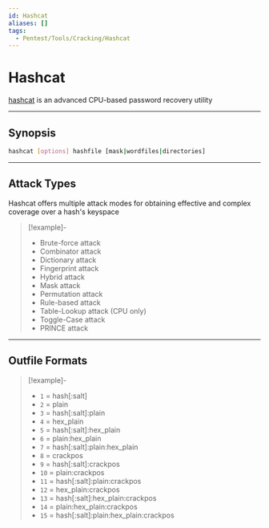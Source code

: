 ```yaml
---
id: Hashcat
aliases: []
tags:
  - Pentest/Tools/Cracking/Hashcat
---
```



# Hashcat

[hashcat](https://hashcat.net/hashcat/)
is an advanced CPU-based password recovery utility

___

<!-- Synopsis {{{-->
## Synopsis

```sh
hashcat [options] hashfile [mask|wordfiles|directories] 
```

___

<!-- }}} -->

<!-- Attack Types {{{-->
## Attack Types

Hashcat offers multiple attack modes for obtaining effective and complex coverage
over a hash's keyspace

<!-- Example {{{-->
> [!example]-
>
> - Brute-force attack
> - Combinator attack
> - Dictionary attack
> - Fingerprint attack
> - Hybrid attack
> - Mask attack
> - Permutation attack
> - Rule-based attack
> - Table-Lookup attack (CPU only)
> - Toggle-Case attack
> - PRINCE attack
<!-- }}} -->

___

<!-- }}} -->

## Outfile Formats

<!-- Example {{{-->
> [!example]-
>
> - `1` = hash[:salt]
> - `2` = plain
> - `3` = hash[:salt]:plain
> - `4` = hex_plain
> - `5` = hash[:salt]:hex_plain
> - `6` = plain:hex_plain
> - `7` = hash[:salt]:plain:hex_plain
> - `8` = crackpos
> - `9` = hash[:salt]:crackpos
> - `10` = plain:crackpos
> - `11` = hash[:salt]:plain:crackpos
> - `12` = hex_plain:crackpos
> - `13` = hash[:salt]:hex_plain:crackpos
> - `14` = plain:hex_plain:crackpos
> - `15` = hash[:salt]:plain:hex_plain:crackpos 
<!-- }}} -->
